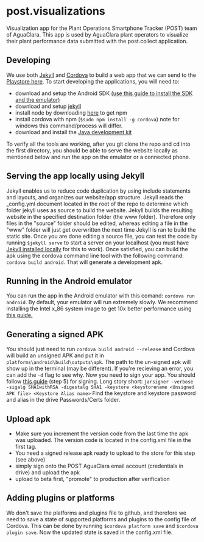 # post.visualizations
Visualization app for the Plant Operations Smartphone Tracker (POST) team of AguaClara. This app is used by AguaClara plant operators to visualize their plant performance data submitted with the post.collect application. 

## Developing

We use both [Jekyll](http://jekyllrb.com/) and [Cordova](https://cordova.apache.org/) to build a web app that we can send to the [Playstore here](https://play.google.com/store/apps/details?id=org.aguaclara.post.visualizations). To start developing the applications, you will need to:
* download and setup the Android SDK [(use this guide to install the SDK and the emulator)](http://spring.io/guides/gs/android/)
* download and setup [jekyll](https://jekyllrb.com/docs/installation/)
* install node by downloading [here](https://nodejs.org/en/) to get npm
* install cordova with npm (`$sudo npm install -g cordova`) note for windows this command/process will differ.
* download and install the [Java development kit](http://www.oracle.com/technetwork/java/javase/downloads/index.html)

To verify all the tools are working, after you git clone the repo and cd into the first directory, you should be able to serve the website locally as mentioned below and run the app on the emulator or a connected phone.

## Serving the app locally using Jekyll
Jekyll enables us to reduce code duplication by using include statements and layouts, and organizes our website/app structure. Jekyll reads the _config.yml document located in the root of the repo to determine which folder jekyll uses as source to build the website. Jekyll builds the resulting website in the specified destination folder (the www folder). Therefore only files in the "source" folder should be edited, whereas editing a file in the "www" folder will just get overwritten the next time Jekyll is ran to build the static site. Once you are done editing a source file, you can test the code by running `$jekyll serve` to start a server on your localhost (you must have [Jekyll installed locally](https://jekyllrb.com/docs/installation/) for this to work). Once satisfied, you can build the apk using the cordova command line tool with the following command: `cordova build android`. That will generate a development apk.

## Running in the Android emulator
You can run the app in the Android emulator with this comand: `cordova run android`. By default, your emulator will run extremely slowly. We recommend installing the Intel x_86 system image to get 10x better performance using [this guide.](http://stackoverflow.com/questions/2662650/making-the-android-emulator-run-faster) 

## Generating a signed APK
You should just need to run `cordova build android --release` and Cordova will build an unsigned APK and put it in `platforms\android\build\outputs\apk`. The path to the un-signed apk will show up in the terminal (may be different). If you're recieving an error, you can add the `-d` flag to see why. Now you need to sign your app. You should follow [this guide](http://stackoverflow.com/questions/26449512/how-to-create-a-signed-apk-file-using-cordova-command-line-interface) (step 5) for signing. Long story short: `jarsigner -verbose -sigalg SHA1withRSA -digestalg SHA1 -keystore <keystorename <Unsigned APK file> <Keystore Alias name>` Find the keystore and keystore password and alias in the drive Passwords/Certs folder.
  

## Upload apk
* Make sure you increment the version code from the last time the apk was uploaded. The version code is located in the config.xml file in the first tag. 
* You need a signed release apk ready to upload to the store for this step (see above)
* simply sign onto the POST AguaClara email account (credentials in drive) and upload the apk
* upload to beta first, "promote" to production after verification

## Adding plugins or platforms
We don't save the platforms and plugins file to github, and therefore we need to save a state of supported platforms and plugins to the config file of Cordova. This can be done by running `$cordova platform save` and `$cordova plugin save`. Now the updated state is saved in the config.xml file.
